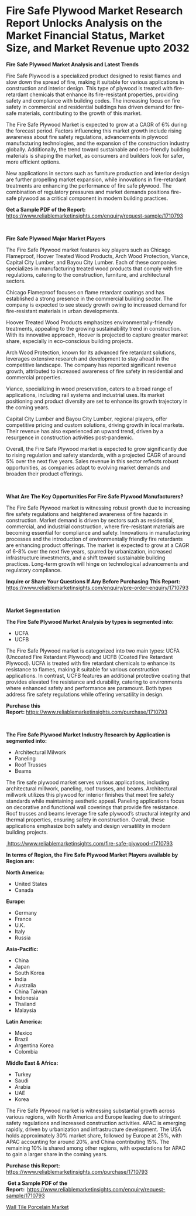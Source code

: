 <p><h1>Fire Safe Plywood Market Research Report Unlocks Analysis on the Market Financial Status, Market Size, and Market Revenue upto 2032</h1></p><p><strong>Fire Safe Plywood Market Analysis and Latest Trends</strong></p>
<p><p>Fire Safe Plywood is a specialized product designed to resist flames and slow down the spread of fire, making it suitable for various applications in construction and interior design. This type of plywood is treated with fire-retardant chemicals that enhance its fire-resistant properties, providing safety and compliance with building codes. The increasing focus on fire safety in commercial and residential buildings has driven demand for fire-safe materials, contributing to the growth of this market.</p><p>The Fire Safe Plywood Market is expected to grow at a CAGR of 6% during the forecast period. Factors influencing this market growth include rising awareness about fire safety regulations, advancements in plywood manufacturing technologies, and the expansion of the construction industry globally. Additionally, the trend toward sustainable and eco-friendly building materials is shaping the market, as consumers and builders look for safer, more efficient options. </p><p>New applications in sectors such as furniture production and interior design are further propelling market expansion, while innovations in fire-retardant treatments are enhancing the performance of fire safe plywood. The combination of regulatory pressures and market demands positions fire-safe plywood as a critical component in modern building practices.</p></p>
<p><strong>Get a Sample PDF of the Report:&nbsp;</strong> <a href="https://www.reliablemarketinsights.com/enquiry/request-sample/1710793?utm_campaign=3369&utm_medium=2&utm_source=Github&utm_content=ia&utm_term=01042025&utm_id=fire-safe-plywood">https://www.reliablemarketinsights.com/enquiry/request-sample/1710793</a></p>
<p>&nbsp;</p>
<p><strong>Fire Safe Plywood Major Market Players</strong></p>
<p><p>The Fire Safe Plywood market features key players such as Chicago Flameproof, Hoover Treated Wood Products, Arch Wood Protection, Viance, Capital City Lumber, and Bayou City Lumber. Each of these companies specializes in manufacturing treated wood products that comply with fire regulations, catering to the construction, furniture, and architectural sectors.</p><p>Chicago Flameproof focuses on flame retardant coatings and has established a strong presence in the commercial building sector. The company is expected to see steady growth owing to increased demand for fire-resistant materials in urban developments.</p><p>Hoover Treated Wood Products emphasizes environmentally-friendly treatments, appealing to the growing sustainability trend in construction. With its innovative approach, Hoover is projected to capture greater market share, especially in eco-conscious building projects.</p><p>Arch Wood Protection, known for its advanced fire retardant solutions, leverages extensive research and development to stay ahead in the competitive landscape. The company has reported significant revenue growth, attributed to increased awareness of fire safety in residential and commercial properties.</p><p>Viance, specializing in wood preservation, caters to a broad range of applications, including rail systems and industrial uses. Its market positioning and product diversity are set to enhance its growth trajectory in the coming years.</p><p>Capital City Lumber and Bayou City Lumber, regional players, offer competitive pricing and custom solutions, driving growth in local markets. Their revenue has also experienced an upward trend, driven by a resurgence in construction activities post-pandemic.</p><p>Overall, the Fire Safe Plywood market is expected to grow significantly due to rising regulation and safety standards, with a projected CAGR of around 5% over the next five years. Sales revenue in this sector reflects robust opportunities, as companies adapt to evolving market demands and broaden their product offerings.</p></p>
<p>&nbsp;</p>
<p><strong>What Are The Key Opportunities For Fire Safe Plywood Manufacturers?</strong></p>
<p><p>The Fire Safe Plywood market is witnessing robust growth due to increasing fire safety regulations and heightened awareness of fire hazards in construction. Market demand is driven by sectors such as residential, commercial, and industrial construction, where fire-resistant materials are becoming essential for compliance and safety. Innovations in manufacturing processes and the introduction of environmentally friendly fire retardants are enhancing product offerings. The market is expected to grow at a CAGR of 6-8% over the next five years, spurred by urbanization, increased infrastructure investments, and a shift toward sustainable building practices. Long-term growth will hinge on technological advancements and regulatory compliance.</p></p>
<p><strong>Inquire or Share Your Questions If Any Before Purchasing This Report:</strong> <a href="https://www.reliablemarketinsights.com/enquiry/pre-order-enquiry/1710793?utm_campaign=3369&utm_medium=2&utm_source=Github&utm_content=ia&utm_term=01042025&utm_id=fire-safe-plywood">https://www.reliablemarketinsights.com/enquiry/pre-order-enquiry/1710793</a></p>
<p>&nbsp;</p>
<p><strong>Market Segmentation</strong></p>
<p><strong>The Fire Safe Plywood Market Analysis by types is segmented into:</strong></p>
<p><ul><li>UCFA</li><li>UCFB</li></ul></p>
<p><p>The Fire Safe Plywood market is categorized into two main types: UCFA (Uncoated Fire Retardant Plywood) and UCFB (Coated Fire Retardant Plywood). UCFA is treated with fire retardant chemicals to enhance its resistance to flames, making it suitable for various construction applications. In contrast, UCFB features an additional protective coating that provides elevated fire resistance and durability, catering to environments where enhanced safety and performance are paramount. Both types address fire safety regulations while offering versatility in design.</p></p>
<p><strong>Purchase this Report:&nbsp;</strong><a href="https://www.reliablemarketinsights.com/purchase/1710793?utm_campaign=3369&utm_medium=2&utm_source=Github&utm_content=ia&utm_term=01042025&utm_id=fire-safe-plywood">https://www.reliablemarketinsights.com/purchase/1710793</a></p>
<p>&nbsp;</p>
<p><strong>The Fire Safe Plywood Market Industry Research by Application is segmented into:</strong></p>
<p><ul><li>Architectural Milwork</li><li>Paneling</li><li>Roof Trusses</li><li>Beams</li></ul></p>
<p><p>The fire safe plywood market serves various applications, including architectural millwork, paneling, roof trusses, and beams. Architectural millwork utilizes this plywood for interior finishes that meet fire safety standards while maintaining aesthetic appeal. Paneling applications focus on decorative and functional wall coverings that provide fire resistance. Roof trusses and beams leverage fire safe plywood’s structural integrity and thermal properties, ensuring safety in construction. Overall, these applications emphasize both safety and design versatility in modern building projects.</p></p>
<p><a href="https://www.reliablemarketinsights.com/fire-safe-plywood-r1710793?utm_campaign=3369&utm_medium=2&utm_source=Github&utm_content=ia&utm_term=01042025&utm_id=fire-safe-plywood">&nbsp;https://www.reliablemarketinsights.com/fire-safe-plywood-r1710793</a></p>
<p><strong>In terms of Region, the Fire Safe Plywood Market Players available by Region are:</strong></p>
<p>
    <p> <strong> North America: </strong>
        <ul>
            <li>United States</li>
            <li>Canada</li>
        </ul>
        </p> 
    <p> <strong> Europe: </strong>
        <ul>
            <li>Germany</li>
            <li>France</li>
            <li>U.K.</li>
            <li>Italy</li>
            <li>Russia</li>
        </ul>
        </p> 
    <p> <strong> Asia-Pacific: </strong>
        <ul>
            <li>China</li>
            <li>Japan</li>
            <li>South Korea</li>
            <li>India</li>
            <li>Australia</li>
            <li>China Taiwan</li>
            <li>Indonesia</li>
            <li>Thailand</li>
            <li>Malaysia</li>
        </ul>
        </p> 
    <p> <strong> Latin America: </strong>
        <ul>
            <li>Mexico</li>
            <li>Brazil</li>
            <li>Argentina Korea</li>
            <li>Colombia</li>
        </ul>
        </p> 
    <p> <strong> Middle East & Africa: </strong>
        <ul>
            <li>Turkey</li>
            <li>Saudi</li>
            <li>Arabia</li>
            <li>UAE</li>
            <li>Korea</li>
        </ul>
    </p>
    </p>
<p><p>The Fire Safe Plywood market is witnessing substantial growth across various regions, with North America and Europe leading due to stringent safety regulations and increased construction activities. APAC is emerging rapidly, driven by urbanization and infrastructure development. The USA holds approximately 30% market share, followed by Europe at 25%, with APAC accounting for around 20%, and China contributing 15%. The remaining 10% is shared among other regions, with expectations for APAC to gain a larger share in the coming years.</p></p>
<p><strong>Purchase this Report: </strong><a href="https://www.reliablemarketinsights.com/purchase/1710793?utm_campaign=3369&utm_medium=2&utm_source=Github&utm_content=ia&utm_term=01042025&utm_id=fire-safe-plywood">https://www.reliablemarketinsights.com/purchase/1710793</a></p>
<p>&nbsp;<strong>Get a Sample PDF of the Report:&nbsp;&nbsp;</strong><a href="https://www.reliablemarketinsights.com/enquiry/request-sample/1710793?utm_campaign=3369&utm_medium=2&utm_source=Github&utm_content=ia&utm_term=01042025&utm_id=fire-safe-plywood">https://www.reliablemarketinsights.com/enquiry/request-sample/1710793</a></p>
<p><strong></strong></p>
<p><p><a href="https://github.com/lanuskarnajc/Market-Research-Report-List-1/blob/main/wall-tile-porcelain-market.md?utm_campaign=3369&utm_medium=2&utm_source=Github&utm_content=ia&utm_term=01042025&utm_id=fire-safe-plywood">Wall Tile Porcelain Market</a></p></p>